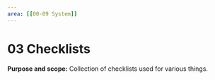 ```yaml
---
area: [[00-09 System]]
---
```


# 03 Checklists

**Purpose and scope:** Collection of checklists used for various things.
